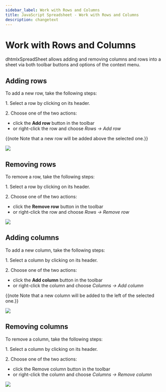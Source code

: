 ```yaml
---
sidebar_label: Work with Rows and Columns
title: JavaScript Spreadsheet - Work with Rows and Columns
description: changetext
---
```


# Work with Rows and Columns

dhtmlxSpreadSheet allows adding and removing columns and rows into a sheet via both toolbar buttons and options of the context menu.

## Adding rows

To add a new row, take the following steps:

1\. Select a row by clicking on its header. 

2\. Choose one of the two actions:

- click the **Add row** button in the toolbar 
- or right-click the row and choose *Rows -> Add row*

{{note Note that a new row will be added above the selected one.}}

<img src="adding_rows.gif"/>

## Removing rows

To remove a row, take the following steps:

1\. Select a row by clicking on its header. 

2\. Choose one of the two actions:

- click the **Remove row** button in the toolbar 
- or right-click the row and choose *Rows -> Remove row*

<img src="removing_rows.gif"/>

## Adding columns

To add a new column, take the following steps:

1\. Select a column by clicking on its header. 

2\. Choose one of the two actions:

- click the **Add column** button in the toolbar 
- or right-click the column and choose *Columns -> Add column*

{{note Note that a new column will be added to the left of the selected one.}}

<img src="adding_cols.gif"/>

## Removing columns

To remove a column, take the following steps:

1\. Select a column by clicking on its header. 

2\. Choose one of the two actions:

- click the Remove column button in the toolbar 
- or right-click the column and choose *Columns -> Remove column*

<img src="removing_cols.gif"/>
